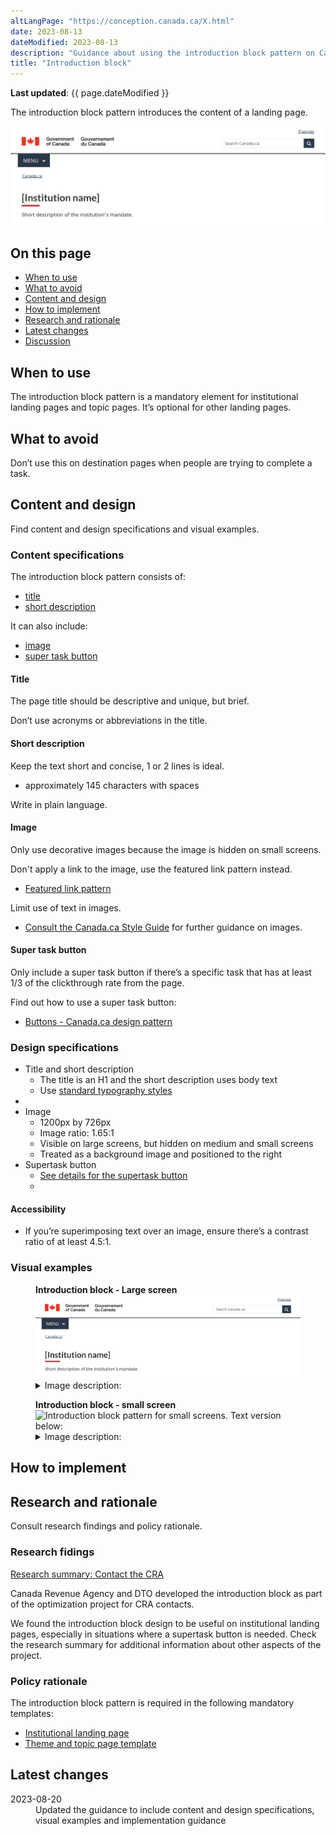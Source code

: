 ```yaml
---
altLangPage: "https://conception.canada.ca/X.html"
date: 2023-08-13
dateModified: 2023-08-13
description: "Guidance about using the introduction block pattern on Canada.ca."
title: "Introduction block"
---
```

<p><strong>Last updated</strong>: {{ page.dateModified }}</p>

<p>The introduction block pattern introduces the content of a landing page.</p>

<div class="pattern-demo mrgn-tp-lg mrgn-bttm-xl"><img src="../images/intro-block-en.png" class="img-responsive" alt=""> </div>

<section>
  <h2>On this page</h2>
  <ul>
    <li><a href="#use">When to use</a></li>
    <li><a href="#avoid">What to avoid</a></li>
    <li><a href="#design">Content and design</a></li>
    <li><a href="#implement">How to implement</a></li>
    <li><a href="#research">Research and rationale</a></li>
    <li><a href="#latest">Latest changes</a></li>
    <li><a href="#discuss">Discussion</a></li>
  </ul>
</section>
<section>
  <h2 id="use">When to use</h2>
  <p>The introduction block pattern is a mandatory element for institutional landing pages and topic pages. It’s optional for other landing pages.</p>
</section>
<section>
  <h2 id="avoid">What to avoid</h2>
  <p>Don’t use this on destination pages when people are trying to complete a task.</p>
</section>
<section>
  <h2 id="design">Content and design</h2>
  <p>Find content and design specifications and visual examples.</p>

  <h3>Content specifications</h3>
  <p>The introduction block pattern consists of:</p>
    <ul>
      <li><a href="#title">title</a></li>
      <li><a href="#short-desc">short description</a></li>
    </ul>

  <p>It can also include:</p>
    <ul>
    <li><a href="#image">image</a></li>
    <li><a href="#super-task">super task button</a></li>
    </ul>

  <h4 id="title">Title</h4>
  <p>The page title should be descriptive and unique, but brief.</p>
  <p>Don’t use acronyms or abbreviations in the title.</p>

  <h4 id="short-desc">Short description</h4>
  <p>Keep the text short and concise, 1 or 2 lines is ideal.</p>
  <ul>
    <li>approximately 145 characters with spaces</li>
  </ul>
  <p>Write in plain language.</p>

  <h4 id="image">Image</h4>
  <p>Only use decorative images because the image is hidden on small screens.</p>
  <p>Don't apply a link to the image, use the featured link pattern instead.</p>
  <ul>
    <li><a href="#">Featured link pattern</a></li>
  </ul>
  <p>Limit use of text in images.</p>
  <ul>
    <li><a href="http://www.canada.ca/en/treasury-board-secretariat/services/government-communications/canada-content-style-guide.html">Consult the Canada.ca Style Guide</a> for further guidance on images.</li>
  </ul>

   <h4 id="super-task">Super task button</h4>
  <p>Only include a super task button if there’s a specific task that has at least 1/3 of the clickthrough rate from the page.</p>
  <p>Find out how to use a super task button: </p>
  <ul>
    <li><a href="https://design.canada.ca/common-design-patterns/buttons.html">Buttons - Canada.ca design pattern</a></li>
  </ul>
  

  <h3>Design specifications</h3>

  <ul>
    <li>Title and short description
      <ul>
        <li>The title is an H1 and the short description uses body text</li>
        <li>Use <a href="https://design.canada.ca/styles/typography.html">standard typography styles</a></li>
      </ul> 
    <li>
    <li>Image
      <ul>
      <li>1200px by 726px</li>
      <li>Image ratio: 1.65:1</li>
      <li>Visible on large screens, but hidden on medium and small screens</li>
      <li>Treated as a background image and positioned to the right</li>
      </ul>
    </li>
    <li>Supertask button
      <ul>
      <li><a href="https://design.canada.ca/common-design-patterns/buttons.html#action">See details for the supertask button</a><li>
     </ul>
    </li>
   </ul>


  <h4>Accessibility</h4>
    <ul>
      <li>If you’re superimposing text over an image, ensure there’s a contrast ratio of at least 4.5:1.</li>
    </ul>

  <h3>Visual examples</h3>
    <div class="pattern-demo mrgn-tp-md mrgn-bttm-md">
      <figure class="mrgn-tp-md mrgn-bttm-lg">
        <figcaption><b>Introduction block - Large screen</b></figcaption>
        <img src="../images/intro-block-en.png" class="img-responsive"
				alt="Introduction block pattern for large screens. Text version below:">
        <details>
          <summary class="wb-toggle" data-toggle="{&quot;print&quot;:&quot;on&quot;}">Image description:</summary>
          <p>The introduction block appears below the global header and the Canada.ca breadcrumb. It consists of an h1 for Institution name and a short description of the institution’s mandate.</p>
        </details>
      </figure>
    </div>
  <div class="pattern-demo mrgn-tp-md mrgn-bttm-md">
      <figure class="mrgn-tp-md mrgn-bttm-lg">
        <figcaption><b>Introduction block - small screen</b></figcaption>
        <img src="../images/intro-block-en-sm.png" class="img-responsive"
				alt="Introduction block pattern for small screens. Text version below:">
        <details>
          <summary class="wb-toggle" data-toggle="{&quot;print&quot;:&quot;on&quot;}">Image description:</summary>
          <p>The introduction block appears below the global header and the Canada.ca breadcrumb. It consists of an h1 for Institution name and a short description of the institution’s mandate.</p>
        </details>
      </figure>
    </div>
</section>
<section>
  <h2 id="implement">How to implement</h2>
</section>

<section>
  <h2 id="research">Research and rationale</h2>
  <p>Consult research findings and policy rationale.</p>

  <h3>Research fidings</h3>
  <p><a href="https://blog.canada.ca/research-summaries/cra-contact-us-research-summary.html">Research summary: Contact the CRA</a></p> 
  <p>Canada Revenue Agency and DTO developed the introduction block as part of the optimization project for CRA contacts.</p> 

  <p>We found the introduction block design to be useful on institutional landing pages, especially in situations where a supertask button is needed. Check the research summary for additional information about other aspects of the project.</p>

  <h3>Policy rationale</h3>

  <p>The introduction block pattern is required in the following mandatory templates:</p>
  <ul>
    <li><a href="">Institutional landing page</a></li>
    <li><a href="https://design.canada.ca/mandatory-templates/theme-topic.html">Theme and topic page template</a></li>
  </ul>

</section>
<section>
  <h2 id="latest">Latest changes</h2>
  <dl class="dl-horizontal">
    <dt>
      <time datetime="2023-08-13" class="link-muted">2023-08-20</time>
    </dt>
    <dd>Updated the guidance to include content and design specifications, visual examples and implementation guidance</dd>
  </dl>
</section>

